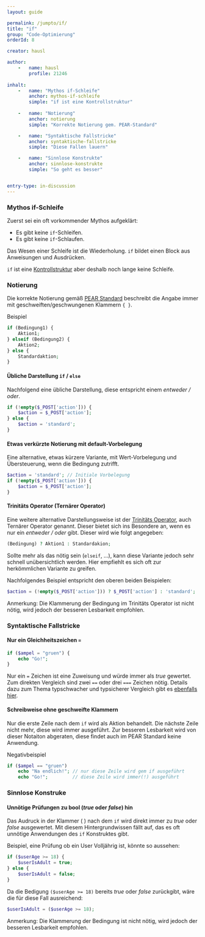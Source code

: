 ```yaml
---
layout: guide

permalink: /jumpto/if/
title: "if"
group: "Code-Optimierung"
orderId: 8

creator: hausl

author:
    -   name: hausl
        profile: 21246
    
inhalt:
    -   name: "Mythos if-Schleife"
        anchor: mythos-if-schleife
        simple: "if ist eine Kontrollstruktur"
        
    -   name: "Notierung"
        anchor: notierung
        simple: "Korrekte Notierung gem. PEAR-Standard"

    -   name: "Syntaktische Fallstricke"
        anchor: syntaktische-fallstricke
        simple: "Diese Fallen lauern"

    -   name: "Sinnlose Konstrukte"
        anchor: sinnlose-konstrukte
        simple: "So geht es besser"


entry-type: in-discussion
---
```



### Mythos if-Schleife

Zuerst sei ein oft vorkommender Mythos aufgeklärt:

- Es gibt keine `if`-Schleifen.
- Es gibt keine `if`-Schlaufen.
  
Das Wesen einer Schleife ist die Wiederholung. `if` bildet einen Block aus Anweisungen und Ausdrücken.

`if` ist eine [Kontrollstruktur](http://www.php.net/manual/de/language.control-structures.php) aber deshalb noch lange keine Schleife.


### Notierung  

Die korrekte Notierung gemäß [PEAR Standard](http://pear.php.net/manual/de/standards.control.php) beschreibt die Angabe immer mit geschweiften/geschwungenen  Klammern `{ }`.

Beispiel 

~~~ php
if (Bedingung1) {
    Aktion1;
} elseif (Bedingung2) {
    Aktion2;
} else {
    Standardaktion;
}
~~~

#### Übliche Darstellung `if` / `else`

Nachfolgend eine übliche Darstellung, diese entspricht einem *entweder / oder*.

~~~ php
if (!empty($_POST['action'])) {
    $action = $_POST['action'];
} else {
    $action = 'standard';
}
~~~


#### Etwas verkürzte Notierung mit default-Vorbelegung

Eine alternative, etwas kürzere Variante, mit Wert-Vorbelegung und Übersteuerung, wenn die Bedingung zutrifft.

~~~ php
$action = 'standard'; // Initiale Vorbelegung 
if (!empty($_POST['action'])) {
    $action = $_POST['action'];
}
~~~


#### Trinitäts Operator (Ternärer Operator)

Eine weitere alternative Darstellungsweise ist der [Trinitäts Operator](http://php.net/manual/de/language.operators.comparison.php), auch Ternärer Operator genannt. Dieser bietet sich ins Besondere an, wenn es nur ein *entweder / oder* gibt. Dieser wird wie folgt angegeben:  

~~~ php
(Bedingung) ? Aktion1 : Standardakion;
~~~

Sollte mehr als das nötig sein (`elseif`, ...), kann diese Variante jedoch sehr schnell unübersichtlich werden. Hier empfiehlt es sich oft zur herkömmlichen Variante zu greifen.

Nachfolgendes Beispiel entspricht den oberen beiden Beispielen:

~~~ php
$action = (!empty($_POST['action'])) ? $_POST['action'] : 'standard';
~~~

Anmerkung: Die Klammerung der Bedingung im Trinitäts Operator ist nicht nötig, wird jedoch der besseren Lesbarkeit empfohlen. 


### Syntaktische Fallstricke


#### Nur ein Gleichheitszeichen `=`

~~~ php
if ($ampel = "gruen") {
    echo "Go!";
}
~~~

Nur ein `=` Zeichen ist eine Zuweisung und würde immer als *true* gewertet. Zum direkten Vergleich sind zwei `==` oder drei `===` Zeichen nötig. Details dazu zum Thema typschwacher und typsicherer Vergleich gibt es [ebenfalls hier](http://php.net/manual/de/language.operators.comparison.php).


#### Schreibweise ohne geschweifte Klammern

Nur die erste Zeile nach dem `if` wird als Aktion behandelt. Die nächste Zeile nicht mehr, diese wird immer ausgeführt. Zur besseren Lesbarkeit wird von dieser Notaiton abgeraten, diese findet auch im PEAR Standard keine Anwendung.

Negativbeispiel

~~~ php
if ($ampel == "gruen")
    echo "Na endlich!"; // nur diese Zeile wird gem if ausgeführt
    echo "Go!";         // diese Zeile wird immer(!) ausgeführt
~~~


### Sinnlose Konstruke

#### Unnötige Prüfungen zu bool (*true* oder *false*) hin

Das Audruck in der Klammer ( ) nach dem `if` wird direkt immer zu *true* oder *false* ausgewertet. Mit diesem Hintergrundwissen fällt auf, das es oft unnötige Anwendungen des `if` Konstruktes gibt.

Beispiel, eine Prüfung ob ein User Volljährig ist, könnte so aussehen:

~~~ php
if ($userAge >= 18) {
    $userIsAdult = true;
} else {
    $userIsAdult = false;    
}
~~~

Da die Bedigung `($userAge >= 18)` bereits *true* oder *false* zurückgibt, wäre die für diese Fall ausreichend:   

~~~ php
$userIsAdult = ($userAge >= 18);
~~~

Anmerkung: Die Klammerung der Bedingung ist nicht nötig, wird jedoch der besseren Lesbarkeit empfohlen.

